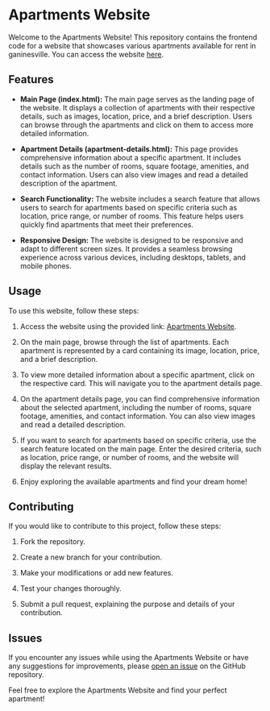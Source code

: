 # Apartments Website

Welcome to the Apartments Website! This repository contains the frontend code for a website that showcases various apartments available for rent in ganinesville. You can access the website [here](https://p-venkatsai.github.io/Apartments_Website/).

## Features

- **Main Page (index.html):** The main page serves as the landing page of the website. It displays a collection of apartments with their respective details, such as images, location, price, and a brief description. Users can browse through the apartments and click on them to access more detailed information.

- **Apartment Details (apartment-details.html):** This page provides comprehensive information about a specific apartment. It includes details such as the number of rooms, square footage, amenities, and contact information. Users can also view images and read a detailed description of the apartment.

- **Search Functionality:** The website includes a search feature that allows users to search for apartments based on specific criteria such as location, price range, or number of rooms. This feature helps users quickly find apartments that meet their preferences.

- **Responsive Design:** The website is designed to be responsive and adapt to different screen sizes. It provides a seamless browsing experience across various devices, including desktops, tablets, and mobile phones.

## Usage

To use this website, follow these steps:

1. Access the website using the provided link: [Apartments Website](https://p-venkatsai.github.io/Apartments_Website/).

2. On the main page, browse through the list of apartments. Each apartment is represented by a card containing its image, location, price, and a brief description.

3. To view more detailed information about a specific apartment, click on the respective card. This will navigate you to the apartment details page.

4. On the apartment details page, you can find comprehensive information about the selected apartment, including the number of rooms, square footage, amenities, and contact information. You can also view images and read a detailed description.

5. If you want to search for apartments based on specific criteria, use the search feature located on the main page. Enter the desired criteria, such as location, price range, or number of rooms, and the website will display the relevant results.

6. Enjoy exploring the available apartments and find your dream home!

## Contributing

If you would like to contribute to this project, follow these steps:

1. Fork the repository.

2. Create a new branch for your contribution.

3. Make your modifications or add new features.

4. Test your changes thoroughly.

5. Submit a pull request, explaining the purpose and details of your contribution.

## Issues

If you encounter any issues while using the Apartments Website or have any suggestions for improvements, please [open an issue](https://github.com/P-venkatsai/Apartments_Website/issues) on the GitHub repository.

Feel free to explore the Apartments Website and find your perfect apartment!
